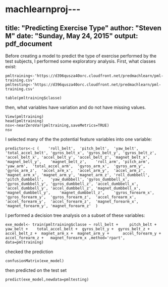 # machlearnproj---
title: "Predicting Exercise Type"
author: "Steven M"
date: "Sunday, May 24, 2015"
output: pdf_document
---

Before creating a model to predict the type of exercise performed by the test subjects, I performed some exploratory analysis. First, what classes exist:

```{r}
pmltraining<-'https://d396qusza40orc.cloudfront.net/predmachlearn/pml-training.csv'
pmltesting<-'https://d396qusza40orc.cloudfront.net/predmachlearn/pml-training.csv'
```

```{r}
table(pmltraining$classe)
```

then, what variables have variation and do not have missing values. 

```{r}
View(pmltraining)
head(pmltraining)
nsv<-nearZeroVar(pmltraining,saveMetrics=TRUE)
nsv
```

I selected many of the the potential feature variables into one variable:
```{r}
predictors<-c (    'roll_belt',  'pitch_belt',	'yaw_belt',	'total_accel_belt',	'gyros_belt_x',	'gyros_belt_y',	'gyros_belt_z',	'accel_belt_x',	'accel_belt_y',	'accel_belt_z',	'magnet_belt_x',	'magnet_belt_y',	'magnet_belt_z',	'roll_arm',	'pitch_arm',	'yaw_arm',	'total_accel_arm',	'gyros_arm_x',	'gyros_arm_y',	'gyros_arm_z',	'accel_arm_x',	'accel_arm_y',	'accel_arm_z',	'magnet_arm_x',	'magnet_arm_y',	'magnet_arm_z',	'roll_dumbbell',	'pitch_dumbbell',	'yaw_dumbbell',	'gyros_dumbbell_x',	'gyros_dumbbell_y',	'gyros_dumbbell_z',	'accel_dumbbell_x',	'accel_dumbbell_y',	'accel_dumbbell_z',	'magnet_dumbbell_x',	'magnet_dumbbell_y',	'magnet_dumbbell_z',	'gyros_forearm_x',	'gyros_forearm_y',	'gyros_forearm_z',	'accel_forearm_x',	'accel_forearm_y',	'accel_forearm_z',	'magnet_forearm_x',	'magnet_forearm_y',	'magnet_forearm_z'	)
```
I performed a decision tree analysis on a subset of these variables:
```{r,echo=FALSE}
exe_model<- train(pmltraining$classe ~ roll_belt +     pitch_belt +   yaw_belt + 	total_accel_belt + 	gyros_belt_y + 	gyros_belt_z + 	accel_belt_z + 	magnet_arm_x + 	magnet_arm_y + 	 	accel_forearm_y + 	accel_forearm_z + 	magnet_forearm_x ,method='rpart', data=pmltraining)
```
checked the prediction
```{r,echo=FALSE}
confusionMatrix(exe_model)
```
then predicted on the test set
```{r,echo=FALSE}
predict(exe_model,newdata=pmltesting)
```
